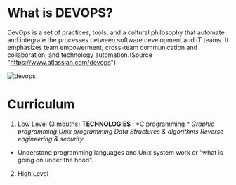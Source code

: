# What is DEVOPS? 

DevOps is a set of practices, tools, and a cultural philosophy that automate and integrate the processes between software development and IT teams. It emphasizes team empowerment, cross-team communication and collaboration, and technology automation.(Source "https://www.atlassian.com/devops")

![devops](https://user-images.githubusercontent.com/126578500/224360141-6994cd3e-d6f5-4be1-996b-dca3ed46d4c7.jpeg)

# Curriculum 
1. Low Level (3 mouths)
**TECHNOLOGIES** :
*C programming *
*Graphic programming*
*Unix programming*
*Data Structures & algorithms*
*Reverse engineering & security*
* Understand programming languages and Unix system work or “what is going on under the hood”.

2. High Level
